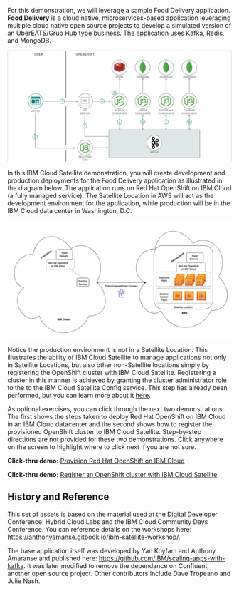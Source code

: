 For this demonstration, we will leverage a sample Food Delivery application. **Food Delivery** is a cloud native, microservices-based application leveraging multiple cloud native open source projects to develop a simulated version of an UberEATS/Grub Hub type business. The application uses Kafka, Redis, and MongoDB.

![](_attachments/FoodDelivery-architecture-3.png)

In this IBM Cloud Satellite demonstration, you will create development and production deployments for the Food Delivery application as illustrated in the diagram below. The application runs on Red Hat OpenShift on IBM Cloud (a fully managed service). The Satellite Location in AWS will act as the development environment for the application, while production will be in the IBM Cloud data center in Washington, D.C.

![](_attachments/L3-Arch3.png)

Notice the production environment is not in a Satellite Location. This illustrates the ability of IBM Cloud Satellite to manage applications not only in Satellite Locations, but also other non-Satellite locations simply by registering the OpenShift cluster with IBM Cloud Satellite. Registering a cluster in this manner is achieved by granting the cluster administrator role to the to the IBM Cloud Satellite Config service. This step has already been performed, but you can learn more about it <a href="https://cloud.ibm.com/docs/satellite?topic=satellite-satcon-existing " target="_blank">here</a>.

As optional exercises, you can click through the next two demonstrations. The first shows the steps taken to deploy Red Hat OpenShift on IBM Cloud in an IBM Cloud datacenter and the second shows how to register the provisioned OpenShift cluster to IBM Cloud Satellite. Step-by-step directions are not provided for these two demonstrations. Click anywhere on the screen to highlight where to click next if you are not sure.

   **Click-thru demo:** <a href="https://ibm.github.io/SalesEnablement-Satellite-L3-Sales/includes/IBMROKS-create/index.html" target ="_blank">Provision Red Hat OpenShift on IBM Cloud</a>

   **Click-thru demo:** <a href="https://ibm.github.io/SalesEnablement-Satellite-L3-Sales/includes/registerIBMROKScluster/index.html" target ="_blank">Register an OpenShift cluster with IBM Cloud Satellite</a>

## History and Reference

This set of assets is based on the material used at the Digital Developer Conference: Hybrid Cloud Labs and the IBM Cloud Community Days Conference. You can reference details on the workshops here: <a href="https://anthonyamanse.gitbook.io/ibm-satellite-workshop/" target="_blank">https://anthonyamanse.gitbook.io/ibm-satellite-workshop/</a>.

The base application itself was developed by Yan Koyfam and Anthony Amaranse and published here: <a href="https://github.com/IBM/scaling-apps-with-kafka" target="_blank">https://github.com/IBM/scaling-apps-with-kafka</a>. It was later modified to remove the dependance on Confluent, another open source project. Other contributors include Dave Tropeano and Julie Nash.
